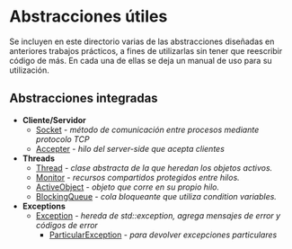# Abstracciones útiles

Se incluyen en este directorio varias de las abstracciones diseñadas en anteriores trabajos prácticos, a fines de utilizarlas sin tener que reescribir código de más. En cada una de ellas se deja un manual de uso para su utilización.

## Abstracciones integradas

* **Cliente/Servidor**
    * [Socket](./Client-Server/Socket/) - *método de comunicación entre procesos mediante protocolo TCP*
    * [Accepter](./Client-Server/Accepter/) - *hilo del server-side que acepta clientes*
* **Threads**
    * [Thread](./Threads/Thread/) - *clase abstracta de la que heredan los objetos activos.*
    * [Monitor](./Threads/Monitor/) - *recursos compartidos protegidos entre hilos.*
    * [ActiveObject](./Threads/ActiveObject/) - *objeto que corre en su propio hilo.*
    * [BlockingQueue](./Threads/BlockingQueue/) - *cola bloqueante que utiliza condition variables.*
* **Exceptions**
    * [Exception](./Exceptions/Exception/) - *hereda de std::exception, agrega mensajes de error y códigos de error*
        * [ParticularException](./Exceptions/ParticularException/) - *para devolver excepciones particulares*